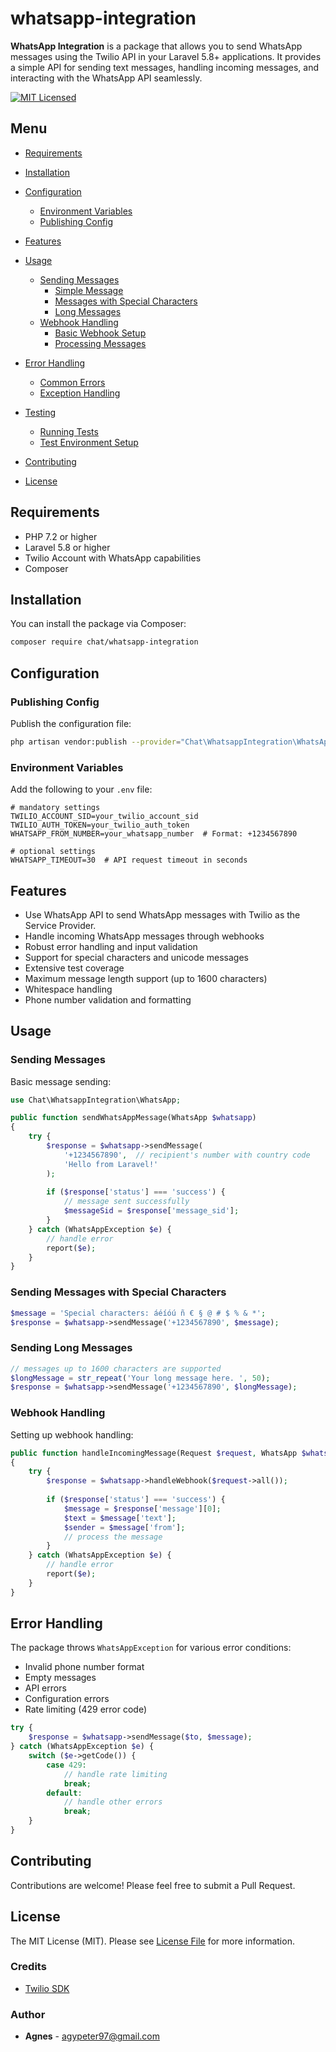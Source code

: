 # whatsapp-integration



**WhatsApp Integration** is a package that allows you to send WhatsApp messages using the Twilio API in your Laravel 5.8+ applications. It provides a simple API for sending text messages, handling incoming messages, and interacting with the WhatsApp API seamlessly.

[![MIT Licensed](https://img.shields.io/badge/license-MIT-brightgreen.svg?style=flat-square)](LICENSE)

## Menu

- [Requirements](#requirements)
- [Installation](#installation)
- [Configuration](#configuration)
  - [Environment Variables](#environment-variables)
  - [Publishing Config](#publishing-config)
- [Features](#features)
- [Usage](#usage)
  - [Sending Messages](#sending-messages)
    - [Simple Message](#sending-messages)
    - [Messages with Special Characters](#sending-messages-with-special-characters)
    - [Long Messages](#sending-long-messages)
  - [Webhook Handling](#webhook-handling)
    - [Basic Webhook Setup](#webhook-handling)
    - [Processing Messages](#processing-incoming-messages)
    
- [Error Handling](#error-handling)
  - [Common Errors](#common-errors)
  - [Exception Handling](#exception-handling)
  
- [Testing](#testing)
  - [Running Tests](#running-tests)
  - [Test Environment Setup](#test-environment-setup)
- [Contributing](#contributing)
- [License](#license)


## Requirements

- PHP 7.2 or higher
- Laravel 5.8 or higher
- Twilio Account with WhatsApp capabilities
- Composer

## Installation

You can install the package via Composer:

```bash
composer require chat/whatsapp-integration
```



## Configuration

### Publishing Config

Publish the configuration file:

```bash
php artisan vendor:publish --provider="Chat\WhatsappIntegration\WhatsAppIntegrationServiceProvider" --tag=whatsapp-config
```

### Environment Variables

Add the following to your `.env` file:

```env
# mandatory settings
TWILIO_ACCOUNT_SID=your_twilio_account_sid
TWILIO_AUTH_TOKEN=your_twilio_auth_token
WHATSAPP_FROM_NUMBER=your_whatsapp_number  # Format: +1234567890

# optional settings
WHATSAPP_TIMEOUT=30  # API request timeout in seconds
```



## Features

- Use WhatsApp API to send WhatsApp messages with Twilio as the Service Provider.
- Handle incoming WhatsApp messages through webhooks
- Robust error handling and input validation
- Support for special characters and unicode messages
- Extensive test coverage
- Maximum message length support (up to 1600 characters)
- Whitespace handling
- Phone number validation and formatting

## Usage

### Sending Messages

Basic message sending:

```php
use Chat\WhatsappIntegration\WhatsApp;

public function sendWhatsAppMessage(WhatsApp $whatsapp)
{
    try {
        $response = $whatsapp->sendMessage(
            '+1234567890',  // recipient's number with country code
            'Hello from Laravel!'
        );
        
        if ($response['status'] === 'success') {
            // message sent successfully
            $messageSid = $response['message_sid'];
        }
    } catch (WhatsAppException $e) {
        // handle error
        report($e);
    }
}
```

### Sending Messages with Special Characters

```php
$message = 'Special characters: áéíóú ñ € § @ # $ % & *';
$response = $whatsapp->sendMessage('+1234567890', $message);
```

### Sending Long Messages

```php
// messages up to 1600 characters are supported
$longMessage = str_repeat('Your long message here. ', 50);
$response = $whatsapp->sendMessage('+1234567890', $longMessage);
```

### Webhook Handling

Setting up webhook handling:
```php
public function handleIncomingMessage(Request $request, WhatsApp $whatsapp)
{
    try {
        $response = $whatsapp->handleWebhook($request->all());
        
        if ($response['status'] === 'success') {
            $message = $response['message'][0];
            $text = $message['text'];
            $sender = $message['from'];
            // process the message
        }
    } catch (WhatsAppException $e) {
        // handle error
        report($e);
    }
}
```

## Error Handling

The package throws `WhatsAppException` for various error conditions:

- Invalid phone number format
- Empty messages
- API errors
- Configuration errors
- Rate limiting (429 error code)

```php
try {
    $response = $whatsapp->sendMessage($to, $message);
} catch (WhatsAppException $e) {
    switch ($e->getCode()) {
        case 429:
            // handle rate limiting
            break;
        default:
            // handle other errors
            break;
    }
}
```

## Contributing

Contributions are welcome! Please feel free to submit a Pull Request.

## License

The MIT License (MIT). Please see [License File](LICENSE) for more information.




### Credits

- [Twilio SDK](https://github.com/twilio/twilio-php)


### Author

- **Agnes** - [agypeter97@gmail.com](mailto:agypeter97@gmail.com)

